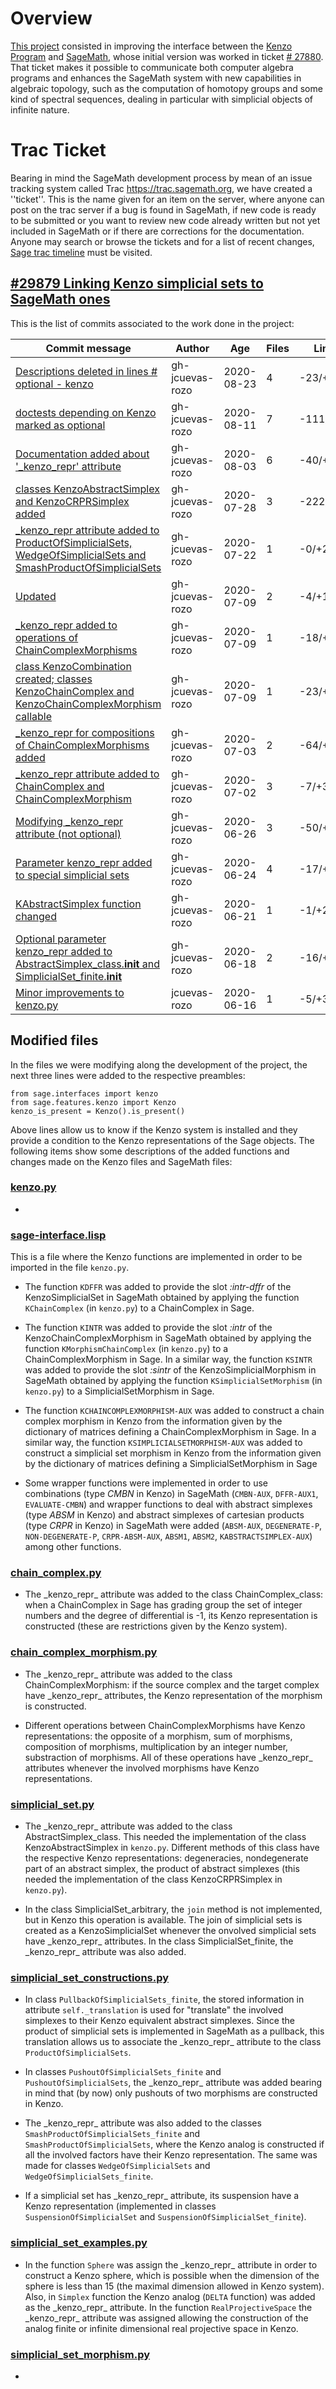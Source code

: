 # Overview

[This project](https://summerofcode.withgoogle.com/projects/#4580455350796288) consisted in improving the interface between the [Kenzo Program](https://www-fourier.ujf-grenoble.fr/~sergerar/Kenzo/) and [SageMath](sagemath.org), whose initial version was worked in ticket [\# 27880](https://trac.sagemath.org/ticket/27880). That ticket makes it possible to communicate both computer algebra programs and enhances the SageMath system with new capabilities in algebraic topology, such as the computation of homotopy groups and some kind of spectral sequences, dealing in particular with simplicial objects of infinite nature.

# Trac Ticket 

Bearing in mind the SageMath development process by mean of an issue tracking system called Trac https://trac.sagemath.org, we have created a ''ticket''. This is the name given for an item on the server, where anyone can post on the trac server if a bug is found in SageMath, if new code is ready to be submitted or you want to review new code already written but not yet included in SageMath or if there are corrections for the documentation. Anyone may search or browse the tickets and for a list of recent changes, [Sage trac timeline](https://trac.sagemath.org/timeline) must be visited.

## [#29879 Linking Kenzo simplicial sets to SageMath ones](https://trac.sagemath.org/ticket/29879)

This is the list of commits associated to the work done in the project:

| Commit message |	Author |	Age |	Files |	Lines |
|------------------------|----------|----------|----------|----------|
| [Descriptions deleted in lines # optional - kenzo](https://git.sagemath.org/sage.git/commit/?h=015364eab2ace9139eff34605a8a84c6a3171c1b)  |	gh-jcuevas-rozo  |	2020-08-23  |	4 |	-23/+23 |
| [doctests depending on Kenzo marked as optional](https://git.sagemath.org/sage.git/commit/?h=015364eab2ace9139eff34605a8a84c6a3171c1b&id=721a797ff5659dc3112fc347ab296b046cd0adcf)	  | gh-jcuevas-rozo  |	2020-08-11	| 7	| -111/+156 |
| [Documentation added about '_kenzo_repr' attribute](https://git.sagemath.org/sage.git/commit/?h=015364eab2ace9139eff34605a8a84c6a3171c1b&id=7bcb20b7466ed959c1805a49271ea526570bab47)  |	gh-jcuevas-rozo  |	2020-08-03	| 6 |	-40/+795  |
| [classes KenzoAbstractSimplex and KenzoCRPRSimplex added](https://git.sagemath.org/sage.git/commit/?h=015364eab2ace9139eff34605a8a84c6a3171c1b&id=6690673c997dcab6bd585e2c0638feb91cc3cdac)	| gh-jcuevas-rozo	| 2020-07-28 | 3 | -222/+339 |
| [_kenzo_repr attribute added to ProductOfSimplicialSets, WedgeOfSimplicialSets and SmashProductOfSimplicialSets](https://git.sagemath.org/sage.git/commit/?h=015364eab2ace9139eff34605a8a84c6a3171c1b&id=f3d526a3df27763165ef92f14af58fe80bea8c4c) |	gh-jcuevas-rozo |	2020-07-22 |	1 |	-0/+29 |
| [Updated](https://git.sagemath.org/sage.git/commit/?h=015364eab2ace9139eff34605a8a84c6a3171c1b&id=bb822a35db0860c984b8715574bf06697f4c522b)	| gh-jcuevas-rozo |	2020-07-09 |	2 |	-4/+1 |
| [_kenzo_repr added to operations of ChainComplexMorphisms](https://git.sagemath.org/sage.git/commit/?h=015364eab2ace9139eff34605a8a84c6a3171c1b&id=4fbe3f640d5596d48d778034bcc73cc2b8c6dce5) |	gh-jcuevas-rozo |	2020-07-09 |	1 |	-18/+12 |
| [class KenzoCombination created; classes KenzoChainComplex and KenzoChainComplexMorphism callable](https://git.sagemath.org/sage.git/commit/?h=015364eab2ace9139eff34605a8a84c6a3171c1b&id=38ee08ef8a2ff6e71024a2a1ee747ea51a2f2788) |	gh-jcuevas-rozo |	2020-07-09 |	1 |	-23/+528 |
| [_kenzo_repr for compositions of ChainComplexMorphisms added](https://git.sagemath.org/sage.git/commit/?h=015364eab2ace9139eff34605a8a84c6a3171c1b&id=6ed56df11184ba98fd1fbe7180509286f1abfe20)	| gh-jcuevas-rozo |	2020-07-03 |	2 |	-64/+158 |
| [_kenzo_repr attribute added to ChainComplex and ChainComplexMorphism](https://git.sagemath.org/sage.git/commit/?h=015364eab2ace9139eff34605a8a84c6a3171c1b&id=366d23a778510bd877e8c7fa792716f45d473a31) |	gh-jcuevas-rozo |	2020-07-02 |	3 |	-7/+32 |
| [Modifying _kenzo_repr attribute (not optional)](https://git.sagemath.org/sage.git/commit/?h=015364eab2ace9139eff34605a8a84c6a3171c1b&id=d6233314a134c8e8f28703ca4007296c08913422) |	gh-jcuevas-rozo |	2020-06-26 |	3 |	-50/+34 |
| [Parameter kenzo_repr added to special simplicial sets](https://git.sagemath.org/sage.git/commit/?h=015364eab2ace9139eff34605a8a84c6a3171c1b&id=2fccead2569e311889ba257a1d2e0f8ccc110557) |	gh-jcuevas-rozo |	2020-06-24 |	4	| -17/+46 |
| [KAbstractSimplex function changed](https://git.sagemath.org/sage.git/commit/?h=015364eab2ace9139eff34605a8a84c6a3171c1b&id=cc3d7a8ffc91f6ac8acb1a6294fc2cf664dff35e) |	gh-jcuevas-rozo	| 2020-06-21 |	1 |	-1/+2 |
| [Optional parameter kenzo_repr added to AbstractSimplex_class.__init__ and SimplicialSet_finite.__init__](https://git.sagemath.org/sage.git/commit/?h=015364eab2ace9139eff34605a8a84c6a3171c1b&id=e6642779d299c3eb5a96ffd64df0993e555190ce) |	gh-jcuevas-rozo |	2020-06-18 |	2 |	-16/+33 |
| [Minor improvements to kenzo.py](https://git.sagemath.org/sage.git/commit/?h=015364eab2ace9139eff34605a8a84c6a3171c1b&id=ac1cc9c2770276c6b08cfaa795af1585c04cfee6) |	jcuevas-rozo |	2020-06-16 |	1	 | -5/+3 |

## Modified files

In the files we were modifying along the development of the project, the next three lines were added to the respective preambles:
```
from sage.interfaces import kenzo
from sage.features.kenzo import Kenzo
kenzo_is_present = Kenzo().is_present()
```
Above lines allow us to know if the Kenzo system is installed and they provide a condition to the Kenzo representations of the Sage objects. The following items show some descriptions of the added functions and changes made on the Kenzo files and SageMath files: 

### [kenzo.py](https://github.com/sagemath/sage/blob/develop/src/sage/interfaces/kenzo.py)

* 

### [sage-interface.lisp](https://github.com/miguelmarco/kenzo/blob/testing/src/sage-interface.lisp)

This is a file where the Kenzo functions are implemented in order to be imported in the file `kenzo.py`.

*  The function `KDFFR` was added to provide the slot _:intr-dffr_ of the KenzoSimplicialSet in SageMath obtained by applying the function `KChainComplex` (in `kenzo.py`) to a ChainComplex in Sage.

* The function `KINTR` was added to provide the slot _:intr_ of the KenzoChainComplexMorphism in SageMath obtained by applying the function `KMorphismChainComplex` (in `kenzo.py`) to a ChainComplexMorphism in Sage. In a similar way, the function `KSINTR` was added to provide the slot _:sintr_ of the KenzoSimplicialMorphism in SageMath obtained by applying the function `KSimplicialSetMorphism` (in `kenzo.py`) to a SimplicialSetMorphism in Sage.

* The function `KCHAINCOMPLEXMORPHISM-AUX` was added to construct a chain complex morphism in Kenzo from the information given by the dictionary of matrices defining a ChainComplexMorphism in Sage. In a similar way, the function `KSIMPLICIALSETMORPHISM-AUX` was added to construct a simplicial set morphism in Kenzo from the information given by the dictionary of matrices defining a SimplicialSetMorphism in Sage

* Some wrapper functions were implemented in order to use combinations (type _CMBN_ in Kenzo) in SageMath (`CMBN-AUX`, `DFFR-AUX1`, `EVALUATE-CMBN`) and wrapper functions to deal with abstract simplexes (type _ABSM_ in Kenzo) and abstract simplexes of cartesian products (type _CRPR_ in Kenzo) in SageMath were added (`ABSM-AUX`, `DEGENERATE-P`, `NON-DEGENERATE-P`, `CRPR-ABSM-AUX`, `ABSM1`, `ABSM2`, `KABSTRACTSIMPLEX-AUX`) among other functions.


### [chain_complex.py](https://github.com/sagemath/sage/blob/develop/src/sage/homology/chain_complex.py)

* The \_kenzo\_repr\_ attribute was added to the class ChainComplex_class: when a ChainComplex in Sage has grading group the set of integer numbers and the degree of differential is -1, its Kenzo representation is constructed (these are restrictions given by the Kenzo system).


### [chain_complex_morphism.py](https://github.com/sagemath/sage/blob/develop/src/sage/homology/chain_complex_morphism.py)

* The \_kenzo\_repr\_ attribute was added to the class ChainComplexMorphism: if the source complex and the target complex have \_kenzo\_repr\_ attributes, the Kenzo representation of the morphism is constructed.

* Different operations between ChainComplexMorphisms have Kenzo representations: the opposite of a morphism, sum of morphisms, composition of morphisms, multiplication by an integer number, substraction of morphisms. All of these operations have \_kenzo\_repr\_ attributes whenever the involved morphisms have Kenzo representations.


### [simplicial_set.py](https://github.com/sagemath/sage/blob/develop/src/sage/homology/simplicial_set.py)

* The \_kenzo\_repr\_ attribute was added to the class AbstractSimplex_class. This needed the implementation of the class KenzoAbstractSimplex in `kenzo.py`. Different methods of this class have the respective Kenzo representations: degeneracies, nondegenerate part of an abstract simplex, the product of abstract simplexes (this needed the implementation of the class KenzoCRPRSimplex in `kenzo.py`).

* In the class SimplicialSet_arbitrary, the `join` method is not implemented, but in Kenzo this operation is available. The join of simplicial sets is created as a KenzoSimplicialSet whenever the onvolved simplicial sets have \_kenzo\_repr\_ attributes. In the class SimplicialSet_finite, the \_kenzo\_repr\_ attribute was also added.


### [simplicial_set_constructions.py](https://github.com/sagemath/sage/blob/develop/src/sage/homology/simplicial_set_constructions.py)

* In class `PullbackOfSimplicialSets_finite`, the stored information in attribute `self._translation` is used for "translate" the involved simplexes to their Kenzo equivalent abstract simplexes. Since the product of simplicial sets is implemented in SageMath as a pullback, this translation allows us to associate the \_kenzo\_repr\_ attribute to the class `ProductOfSimplicialSets`.

* In classes `PushoutOfSimplicialSets_finite` and `PushoutOfSimplicialSets`, the \_kenzo\_repr\_ attribute was added bearing in mind that (by now) only pushouts of two morphisms are constructed in Kenzo.

* The \_kenzo\_repr\_ attribute was also added to the classes `SmashProductOfSimplicialSets_finite` and `SmashProductOfSimplicialSets`, where the Kenzo analog is constructed if all the involved factors have their Kenzo representation. The same was made for classes `WedgeOfSimplicialSets` and `WedgeOfSimplicialSets_finite`.

* If a simplicial set has \_kenzo\_repr\_ attribute, its suspension have a Kenzo representation (implemented in classes `SuspensionOfSimplicialSet` and `SuspensionOfSimplicialSet_finite`).

### [simplicial_set_examples.py](https://github.com/sagemath/sage/blob/develop/src/sage/homology/simplicial_set_examples.py)

* In the function `Sphere` was assign the \_kenzo\_repr\_ attribute in order to construct a Kenzo sphere, which is possible when the dimension of the sphere is less than 15 (the maximal dimension allowed in Kenzo system). Also, in `Simplex` function the Kenzo analog (`DELTA` function) was added as the \_kenzo\_repr\_ attribute. In the function `RealProjectiveSpace` the \_kenzo\_repr\_ attribute was assigned allowing the construction of the analog finite or infinite dimensional real projective space in Kenzo.

### [simplicial_set_morphism.py](https://github.com/sagemath/sage/blob/develop/src/sage/homology/simplicial_set_morphism.py)

*
